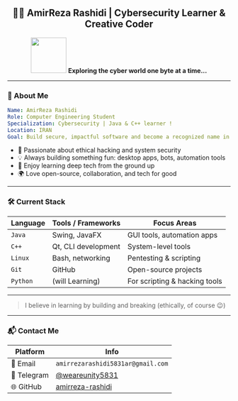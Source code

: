 <h2 align="center">👨‍💻 AmirReza Rashidi | Cybersecurity Learner & Creative Coder</h2>

<p align="center">
  <img src="https://raw.githubusercontent.com/rahulbanerjee26/githubProfileReadmeGenerator/main/gifs/code.gif" width="80" />
  <b>Exploring the cyber world one byte at a time...</b>
</p>

---

### 🧭 About Me

```yaml
Name: AmirReza Rashidi
Role: Computer Engineering Student
Specialization: Cybersecurity | Java & C++ learner !
Location: IRAN 
Goal: Build secure, impactful software and become a recognized name in cybersecurity
```

- 🔐 Passionate about ethical hacking and system security  
- 💡 Always building something fun: desktop apps, bots, automation tools  
- 🧠 Enjoy learning deep tech from the ground up  
- 🌍 Love open-source, collaboration, and tech for good

---

### 🛠️ Current Stack

| Language | Tools / Frameworks | Focus Areas |
|----------|--------------------|-------------|
| `Java`   | Swing, JavaFX       | GUI tools, automation apps |
| `C++`    | Qt, CLI development | System-level tools |
| `Linux`  | Bash, networking    | Pentesting & scripting |
| `Git`    | GitHub              | Open-source projects |
| `Python` | (will Learning)          | For scripting & hacking tools |

---

> I believe in learning by building and breaking (ethically, of course 😉)

---

### 📬 Contact Me

| Platform    | Info                                 |
|-------------|--------------------------------------|
| 📧 Email     | `amirrezarashidi5831ar@gmail.com`    |
| 💬 Telegram  | [@weareunity5831](https://t.me/weareunity5831) |
| 🌐 GitHub    | [amirreza-rashidi](https://github.com/amirreza-rashidi) |
